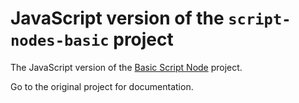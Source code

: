 # JavaScript version of the `script-nodes-basic` project

The JavaScript version of the [Basic Script Node](https://github.com/PhaserEditor2D/script-nodes-basic) project.

Go to the original project for documentation.